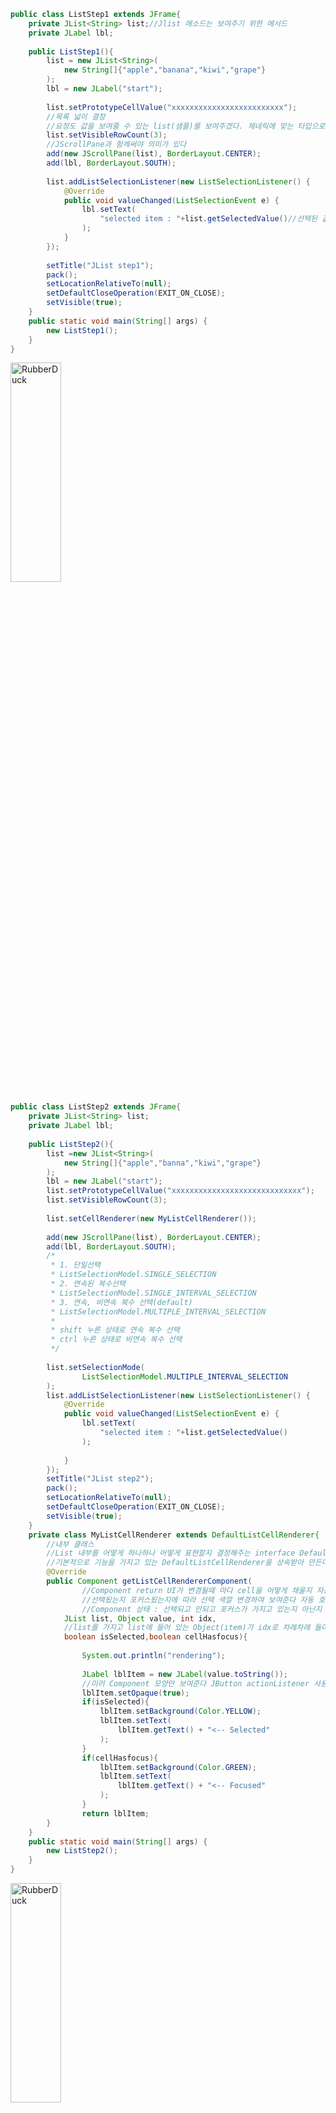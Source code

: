 ```java
public class ListStep1 extends JFrame{
	private JList<String> list;//Jlist 메소드는 보여주기 위한 메서드
	private JLabel lbl;
	
	public ListStep1(){
		list = new JList<String>(
			new String[]{"apple","banana","kiwi","grape"}
		);
		lbl = new JLabel("start");
		
		list.setPrototypeCellValue("xxxxxxxxxxxxxxxxxxxxxxxxx");
		//목록 넓이 결정
		//요정도 값을 보여줄 수 있는 list(샘플)를 보여주겠다. 제네릭에 맞는 타입으로 써야 한다.
		list.setVisibleRowCount(3);
		//JScrollPane과 함께써야 의미가 있다
		add(new JScrollPane(list), BorderLayout.CENTER);
		add(lbl, BorderLayout.SOUTH);
		
		list.addListSelectionListener(new ListSelectionListener() {
			@Override
			public void valueChanged(ListSelectionEvent e) {
				lbl.setText(
					"selected item : "+list.getSelectedValue()//선택된 값 가져온다
				);
			}
		});
		
		setTitle("JList step1");
		pack();
		setLocationRelativeTo(null);
		setDefaultCloseOperation(EXIT_ON_CLOSE);
		setVisible(true);
	}
	public static void main(String[] args) {
		new ListStep1();
	}
}
```
<img src="https://postfiles.pstatic.net/MjAyMjA2MTNfMTA0/MDAxNjU1MTIzMjc2NTU4.1csphxmVNny9XQR9itxYuGbBbS5XKd4kMuORylQSzDcg.sBNM1d5ar2hNYxFVN3dxV4W6afc-qZbaOUtRdyKluXAg.PNG.forget980/image.png?type=w580" width="40%" height="30%" title="px(픽셀) 크기 설정" alt="RubberDuck"></img>
```java
public class ListStep2 extends JFrame{
	private JList<String> list;
	private JLabel lbl;
	
	public ListStep2(){
		list =new JList<String>(
			new String[]{"apple","banna","kiwi","grape"}
		);
		lbl = new JLabel("start");
		list.setPrototypeCellValue("xxxxxxxxxxxxxxxxxxxxxxxxxxxxx");
		list.setVisibleRowCount(3);
		
		list.setCellRenderer(new MyListCellRenderer());
		
		add(new JScrollPane(list), BorderLayout.CENTER);
		add(lbl, BorderLayout.SOUTH);
		/*
		 * 1. 단일선택
		 * ListSelectionModel.SINGLE_SELECTION
		 * 2. 연속된 복수선택
		 * ListSelectionModel.SINGLE_INTERVAL_SELECTION
		 * 3. 연속, 비연속 복수 선택(default)
		 * ListSelectionModel.MULTIPLE_INTERVAL_SELECTION
		 * 
		 * shift 누른 상태로 연속 복수 선택
		 * ctrl 누른 상태로 비연속 복수 선택
		 */
		
		list.setSelectionMode(
				ListSelectionModel.MULTIPLE_INTERVAL_SELECTION
		);
		list.addListSelectionListener(new ListSelectionListener() {
			@Override
			public void valueChanged(ListSelectionEvent e) {
				lbl.setText(
					"selected item : "+list.getSelectedValue()
				);
				
			}
		});
		setTitle("JList step2");
		pack();
		setLocationRelativeTo(null);
		setDefaultCloseOperation(EXIT_ON_CLOSE);
		setVisible(true);
	}
	private class MyListCellRenderer extends DefaultListCellRenderer{
		//내부 클래스
		//List 내부를 어떻게 하나하나 어떻게 표현할지 결정해주는 interface DefaultListCellRenderer
		//기본적으로 기능을 가지고 있는 DefaultListCellRenderer을 상속받아 만든다.
		@Override
		public Component getListCellRendererComponent(
				//Component return UI가 변경될때 마다 cell을 어떻게 채울지 자동 호출
				//선택됬는지 포커스됬는지에 따라 선택 색깔 변경하여 보여준다 자동 호출
				//Component 상태 : 선택되고 안되고 포커스가 가지고 있는지 아닌지
			JList list, Object value, int idx,
			//list를 가지고 list에 들어 있는 Object(item)가 idx로 차례차례 들어온다
			boolean isSelected,boolean cellHasfocus){
			
				System.out.println("rendering");
			
				JLabel lblItem = new JLabel(value.toString());
				//미러 Component 모양만 보여준다 JButton actionListener 사용 못한다.
				lblItem.setOpaque(true);
				if(isSelected){
					lblItem.setBackground(Color.YELLOW);
					lblItem.setText(
						lblItem.getText() + "<-- Selected"
					);
				}
				if(cellHasfocus){
					lblItem.setBackground(Color.GREEN);
					lblItem.setText(
						lblItem.getText() + "<-- Focused"
					);
				}
				return lblItem;
		}
	}
	public static void main(String[] args) {
		new ListStep2();
	}
}
```
<img src="https://postfiles.pstatic.net/MjAyMjA2MTNfMjA2/MDAxNjU1MTIzOTE3ODky.cdoybDzWDwRlDDdr1_qBe4PVdR3eZMBcCO69-qJyA3Mg.bmzDbblzWYf9WjWtXCW9uR4KgfpCFkr-4uhaaQvXEm8g.PNG.forget980/image.png?type=w580" width="40%" height="30%" title="px(픽셀) 크기 설정" alt="RubberDuck"></img>
```java
public class ListStep3 extends JFrame{
	private JList<String> list;
	private JLabel lbl;
	private JTextField tfNewItem;
	private DefaultListModel<String> model;//추가와 삭제가 가능한 Model
	
	private JPopupMenu pMenu;
	private JMenuItem miRemove;
	public ListStep3(){
		pMenu = new JPopupMenu();
		miRemove = new JMenuItem("Remove");
		pMenu.add(miRemove);
		
		model = new DefaultListModel<String>();
		list = new JList<String>(model);
		lbl = new JLabel("추가항목");
		tfNewItem = new JTextField(5);
		
		list.setPrototypeCellValue("xxxxxxxxxxxxxxxxxxxxxxxxxxxxxxx");
		list.setVisibleRowCount(3);
		
		JPanel pnlSouth = new JPanel();
		pnlSouth.add(lbl);
		pnlSouth.add(tfNewItem);
		
		add(new JScrollPane(list), BorderLayout.CENTER);
		add(pnlSouth, BorderLayout.SOUTH);
		
		tfNewItem.addActionListener(new ActionListener() {
			
			@Override
			public void actionPerformed(ActionEvent e) {
				model.addElement(tfNewItem.getText());//추가
				tfNewItem.setText("");
				list.ensureIndexIsVisible(model.getSize()-1);
				//끝에 추가되므로 마지막 인덱스를 보이도록 보장 하는 메서드
			}
		});
		
		list.addMouseListener(new MouseAdapter() {
			
			@Override
			public void mousePressed(MouseEvent me){
				showPopup(me);
			}
			@Override
			public void mouseReleased(MouseEvent me){
				showPopup(me);
			}
			private void showPopup(MouseEvent me){
				if(me.isPopupTrigger()){
					int x = me.getX();
					int y = me.getY();
					int idx = list.locationToIndex(//좌표에 해당하는 인덱스 찾기
						new Point(x, y)	
					);
					if(idx >= 0 && list.getSelectedIndex() >=0){
						//선택된 인덱스가 있고 마우스 위치에 인데스가 있고
						pMenu.show(list, x,y);
					}
				}
			}
		});
		
		miRemove.addActionListener(new ActionListener() {
			
			@Override
			public void actionPerformed(ActionEvent e) {
				//아이템 삭제
				model.remove(list.getSelectedIndex());
				
			}
		});
		setTitle("JList step3");
		pack();
		setLocationRelativeTo(null);
		setDefaultCloseOperation(EXIT_ON_CLOSE);
		setVisible(true);
	}
	public static void main(String[] args) {
		new ListStep3();
	}
}
```
<img src="https://postfiles.pstatic.net/MjAyMjA2MTNfNzQg/MDAxNjU1MTI0Mzc3NTYw.bG8IQnFuw--ogQMic_ljW4oc9ddXTRQaHnv90lpYDA0g.kLb7UiZezDl_epizYD3YDU2RcZyofMI3zbf0XSVfaDwg.PNG.forget980/image.png?type=w580" width="40%" height="30%" title="px(픽셀) 크기 설정" alt="RubberDuck"></img>
```java
public class ListStep4 extends JFrame implements ActionListener{
	
	private JList<String> list;
	private DefaultListModel<String> model;
	private JButton btnAdd;
	private JButton btnDel;
	
	public ListStep4(){
		init();
		setDisplay();
		addListeners();
		showFrame();
	}
	private void init(){
		model = new DefaultListModel<String>();
		list = new JList<String>(model);
		list.setPrototypeCellValue("abcdefghujklmnopqrstu");
		list.setVisibleRowCount(10);
		
		btnAdd = new JButton("Add");
		btnDel = new JButton("Del");
	}
	private void setDisplay(){
		JPanel pnlCenter = new JPanel();
		JScrollPane scroll = new JScrollPane(list);
		pnlCenter.add(scroll);
		
		JPanel pnlSouth = new JPanel(new GridLayout(1,0));
		pnlSouth.add(btnAdd);
		pnlSouth.add(btnDel);
		
		add(pnlCenter, BorderLayout.CENTER);
		add(pnlSouth, BorderLayout.SOUTH);
	}
	private void addListeners(){
		btnAdd.addActionListener(this);
		btnDel.addActionListener(this);
	}
	private void showFrame(){
		setTitle("ListEx");
		pack();
		setLocationRelativeTo(null);
		setDefaultCloseOperation(EXIT_ON_CLOSE);
		setVisible(true);
	}
	
	@Override
	public void actionPerformed(ActionEvent ae) {
		if(ae.getSource() == btnAdd){
			String data = JOptionPane.showInputDialog(
				this, "Input your Item"
			);
			model.addElement(data);
		}else{
			int idx = list.getSelectedIndex();
			if(idx >=0){//선택된게 없으면 오류가 뜰수 있다
				model.remove(idx);
			}
		}
		
	}
	public static void main(String[] args) {
		new ListStep4();
	}
	
}
```
<img src="https://postfiles.pstatic.net/MjAyMjA2MTNfOTgg/MDAxNjU1MTI1MDU4MTU1.hqfk0bCcVWGpiC4O3ZuZLjNqBZgXlDAyZH6xHDSz4qog.QgjOFGE9R9FflpIhuRNaWk_w0_hT9Kk3hJnR_VDb0LIg.PNG.forget980/image.png?type=w580" width="40%" height="30%" title="px(픽셀) 크기 설정" alt="RubberDuck"></img>
<img src="https://postfiles.pstatic.net/MjAyMjA2MTNfMTQy/MDAxNjU1MTI1MDE1MzE3.t7bDeG2URsi5w9HZur6NQn8MDbwScQmE0FRI2dl63rYg.4Cmv7wfJ6IKnuUyV6pwKJa3ffQrsgmxepEQkEGx6UUog.PNG.forget980/image.png?type=w580" width="30%" height="20%" title="px(픽셀) 크기 설정" alt="RubberDuck"></img>
```java
public class ListUsingMouse extends JFrame{
	private JList<String> list;
	public ListUsingMouse(){
		list = new JList<String>(new String[] {"a","b","c"});
		list.setPrototypeCellValue("xxxxxxxxxxxxxxxxxxxxxxxxxx");
		list.setVisibleRowCount(10);
		JScrollPane scroll = new JScrollPane(list);
		
		add(scroll, BorderLayout.CENTER);
		
		list.addMouseListener(new MouseAdapter() {
			
			@Override
			public void mousePressed(MouseEvent me) {
				Rectangle r = list.getCellBounds(//시작 인덱스 끝 인덱스  크기와 위지를 알려준다
					//Rectangle 위치와 크기 좌표 가져온다
					list.getLastVisibleIndex(),//제일 끝 인덱스
					list.getLastVisibleIndex()
				);
				int listY = r.y + r.height;//마지막 인덱스까지 높이
				int mouseY = me.getY();
				if(mouseY > listY){
					System.out.println("out");
				}else{
					System.out.println("in");
				}
			}
		});
		
		setTitle("MouseTest");
		pack();
		setLocationRelativeTo(null);
		setDefaultCloseOperation(EXIT_ON_CLOSE);
		setVisible(true);
	}
	public static void main(String[] args) {
		new ListUsingMouse();
	}
}

```
<img src="https://postfiles.pstatic.net/MjAyMjA2MTNfMjkw/MDAxNjU1MTMwNjU0Mjg0.YuzYj-ehTR3xhERMcR6DLB1K4wRZMutkjzbHTQn5-cwg.5UGIwR1nwzvJfv1mSPPuhKtuqxwu8sny7lupZWukoMQg.PNG.forget980/image.png?type=w580" width="30%" height="20%" title="px(픽셀) 크기 설정" alt="RubberDuck"></img>
```java
public class MyList extends JFrame {
	
	private JList<Human> list;
	
	public MyList(){
		list = new JList<Human>(new Human[]{
			new Human("A", 15, false),
			new Human("B", 16, true),
			new Human("C", 18, false),
			new Human("D", 17, true)
		});
		
		list.setPrototypeCellValue(new Human("aaaaaaaaaaaaaaaaaa",100,true));
		list.setVisibleRowCount(3);
		
		add(new JScrollPane(list));
		
		list.setCellRenderer(new DefaultListCellRenderer(){
			@Override
			public Component getListCellRendererComponent(
				JList list,
				Object value,
				int idx,
				boolean isSelected,
				boolean cellHasFocus
			){
				JPanel pnl = new JPanel();
				
				Human h = (Human)value;
				JLabel lblIcon = new JLabel();
				ImageIcon icon;
				if(h.isGender()){
					icon = new ImageIcon("Male-icon.png");
				}else{
					icon = new ImageIcon("Female-icon.png");
				}
				lblIcon.setIcon(icon);
				JLabel lblInfo = new JLabel(h.getName() + "("+h.getAge()+")");
				pnl.add(lblIcon);
				pnl.add(lblInfo);
				
				if(isSelected){
					pnl.setBackground(Color.GREEN);
				}
				if(cellHasFocus){
					pnl.setBackground(Color.YELLOW);
				}
				
				return pnl;
			}
		});
		
		setTitle("MyList");
		pack();
		setLocationRelativeTo(null);
		setDefaultCloseOperation(EXIT_ON_CLOSE);
		setVisible(true);
	}
	
	public static void main(String[] args) {
		new MyList();
	}
}

public class Human{
	private String name;
	private  transient int age;//직렬화에서 소거
	private boolean gender;
	private OptionalInfo info;
	

	public Human(String name, int age, boolean gender, OptionalInfo info) {
		super();
		this.name = name;
		this.age = age;
		this.gender = gender;
		this.info = info;
	}

	public Human(String name, int age, boolean gender) {
		super();
		this.name = name;
		this.age = age;
		this.gender = gender;
	}
	
	public String getName() {
		return name;
	}
	public void setName(String name) {
		this.name = name;
	}
	public int getAge() {
		return age;
	}
	public void setAge(int age) {
		this.age = age;
	}
	public boolean isGender() {
		return gender;
	}
	public void setGender(boolean gender) {
		this.gender = gender;
	}
	public OptionalInfo getInfo() {
		return info;
	}
	
	public void setInfo(OptionalInfo info) {
		this.info = info;
	}

	@Override
	public String toString() {
		return "Human [name=" + name + ", age=" + age + ", gender=" + gender + ", info=" + info + "]";
	}

	
	
}

```
<img src="https://postfiles.pstatic.net/MjAyMjA2MTNfMTgg/MDAxNjU1MTMwODg3MjUz.vWTWvA-N1ILR2HNmTGq4-Gy1MDiDxnMUC2Nr4nPH424g.907RM7av1CUwd0by3ZGS3_XwwF7GUoX6fWPp3RkM41Ig.PNG.forget980/image.png?type=w580" width="30%" height="20%" title="px(픽셀) 크기 설정" alt="RubberDuck"></img>
